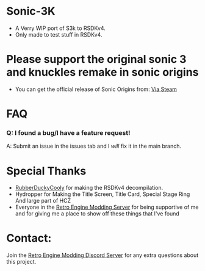 # **Sonic-3K**
+ A Verry WIP port of S3k to RSDKv4.
+ Only made to test stuff in RSDKv4.


# **Please support the original sonic 3 and knuckles remake in sonic origins**
+ You can get the official release of Sonic Origins from:
    [Via Steam](https://store.steampowered.com/app/1794960/Sonic_Origins/)


# FAQ
### Q: I found a bug/I have a feature request!
A: Submit an issue in the issues tab and I _will_ fix it in the main branch.


# Special Thanks
* [RubberDuckyCooly](https://github.com/Rubberduckycooly) for making the RSDKv4 decompilation.
* Hydropper for Making the Title Screen, Title Card, Special Stage Ring And large part of HCZ
* Everyone in the [Retro Engine Modding Server](https://dc.railgun.works/retroengine) for being supportive of me and for giving me a place to show off these things that I've found

# Contact:
Join the [Retro Engine Modding Discord Server](https://dc.railgun.works/retroengine) for any extra questions about this project.

